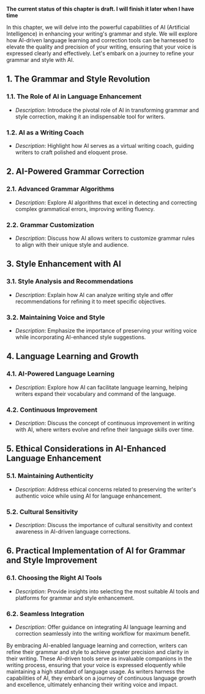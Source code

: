 **The current status of this chapter is draft. I will finish it later when I have time**

In this chapter, we will delve into the powerful capabilities of AI (Artificial Intelligence) in enhancing your writing's grammar and style. We will explore how AI-driven language learning and correction tools can be harnessed to elevate the quality and precision of your writing, ensuring that your voice is expressed clearly and effectively. Let's embark on a journey to refine your grammar and style with AI.

**1. The Grammar and Style Revolution**
---------------------------------------

### 1.1. **The Role of AI in Language Enhancement**

* *Description*: Introduce the pivotal role of AI in transforming grammar and style correction, making it an indispensable tool for writers.

### 1.2. **AI as a Writing Coach**

* *Description*: Highlight how AI serves as a virtual writing coach, guiding writers to craft polished and eloquent prose.

**2. AI-Powered Grammar Correction**
------------------------------------

### 2.1. **Advanced Grammar Algorithms**

* *Description*: Explore AI algorithms that excel in detecting and correcting complex grammatical errors, improving writing fluency.

### 2.2. **Grammar Customization**

* *Description*: Discuss how AI allows writers to customize grammar rules to align with their unique style and audience.

**3. Style Enhancement with AI**
--------------------------------

### 3.1. **Style Analysis and Recommendations**

* *Description*: Explain how AI can analyze writing style and offer recommendations for refining it to meet specific objectives.

### 3.2. **Maintaining Voice and Style**

* *Description*: Emphasize the importance of preserving your writing voice while incorporating AI-enhanced style suggestions.

**4. Language Learning and Growth**
-----------------------------------

### 4.1. **AI-Powered Language Learning**

* *Description*: Explore how AI can facilitate language learning, helping writers expand their vocabulary and command of the language.

### 4.2. **Continuous Improvement**

* *Description*: Discuss the concept of continuous improvement in writing with AI, where writers evolve and refine their language skills over time.

**5. Ethical Considerations in AI-Enhanced Language Enhancement**
-----------------------------------------------------------------

### 5.1. **Maintaining Authenticity**

* *Description*: Address ethical concerns related to preserving the writer's authentic voice while using AI for language enhancement.

### 5.2. **Cultural Sensitivity**

* *Description*: Discuss the importance of cultural sensitivity and context awareness in AI-driven language corrections.

**6. Practical Implementation of AI for Grammar and Style Improvement**
-----------------------------------------------------------------------

### 6.1. **Choosing the Right AI Tools**

* *Description*: Provide insights into selecting the most suitable AI tools and platforms for grammar and style enhancement.

### 6.2. **Seamless Integration**

* *Description*: Offer guidance on integrating AI language learning and correction seamlessly into the writing workflow for maximum benefit.

By embracing AI-enabled language learning and correction, writers can refine their grammar and style to achieve greater precision and clarity in their writing. These AI-driven tools serve as invaluable companions in the writing process, ensuring that your voice is expressed eloquently while maintaining a high standard of language usage. As writers harness the capabilities of AI, they embark on a journey of continuous language growth and excellence, ultimately enhancing their writing voice and impact.
